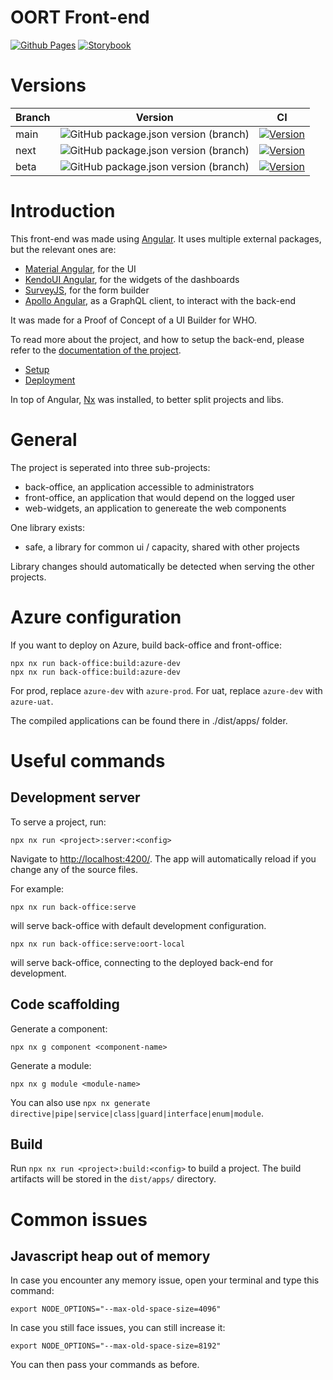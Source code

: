 OORT Front-end
=======
[![Github Pages](https://github.com/ReliefApplications/oort-frontend/actions/workflows/github-pages.yml/badge.svg)](https://github.com/ReliefApplications/oort-frontend/actions/workflows/github-pages.yml)
[![Storybook](https://github.com/ReliefApplications/oort-frontend/actions/workflows/storybook.yml/badge.svg)](https://github.com/ReliefApplications/oort-frontend/actions/workflows/storybook.yml)

# Versions

Branch | Version | CI
--- | --- | ---
main | ![GitHub package.json version (branch)](https://img.shields.io/github/package-json/v/ReliefApplications/oort-frontend/main) | [![Version](https://github.com/ReliefApplications/oort-frontend/actions/workflows/ci.yml/badge.svg?branch=main)](https://github.com/ReliefApplications/oort-frontend/actions/workflows/ci.yml)
next | ![GitHub package.json version (branch)](https://img.shields.io/github/package-json/v/ReliefApplications/oort-frontend/next?color=6ded5a) | [![Version](https://github.com/ReliefApplications/oort-frontend/actions/workflows/ci.yml/badge.svg?branch=next)](https://github.com/ReliefApplications/oort-frontend/actions/workflows/ci.yml)
beta | ![GitHub package.json version (branch)](https://img.shields.io/github/package-json/v/ReliefApplications/oort-frontend/beta?color=ecf495) | [![Version](https://github.com/ReliefApplications/oort-frontend/actions/workflows/ci.yml/badge.svg?branch=beta)](https://github.com/ReliefApplications/oort-frontend/actions/workflows/ci.yml)

# Introduction

This front-end was made using [Angular](https://angular.io/). It uses multiple external packages, but the relevant ones are:

*   [Material Angular](https://material.angular.io/), for the UI
*   [KendoUI Angular](https://www.telerik.com/kendo-angular-ui), for the widgets of the dashboards
*   [SurveyJS](https://surveyjs.io/), for the form builder
*   [Apollo Angular](https://www.apollographql.com/docs/angular/), as a GraphQL client, to interact with the back-end

It was made for a Proof of Concept of a UI Builder for WHO.

To read more about the project, and how to setup the back-end, please refer to the [documentation of the project](https://gitlab.com/who-ems/ui-doc).

*   [Setup](https://gitlab.com/who-ems/ui-doc#how-to-setup)
*   [Deployment](https://gitlab.com/who-ems/ui-doc#how-to-deploy)

In top of Angular, [Nx](https://nx.dev/) was installed, to better split projects and libs.


# General

The project is seperated into three sub-projects:
- back-office, an application accessible to administrators
- front-office, an application that would depend on the logged user
- web-widgets, an application to genereate the web components

One library exists:
- safe, a library for common ui / capacity, shared with other projects

Library changes should automatically be detected when serving the other projects.

# Azure configuration

If you want to deploy on Azure, build back-office and front-office:
```
npx nx run back-office:build:azure-dev
npx nx run back-office:build:azure-dev
```

For prod, replace `azure-dev` with `azure-prod`.
For uat, replace `azure-dev` with `azure-uat`.

The compiled applications can be found there in ./dist/apps/ folder.

<!-- # Bundle Analysis

First, install globally the bundle analyzer:
```
npm install -g webpack-bundle-analyzer
```

You can then run, for both back, front office and web widgets projects:
```
ng build --stats-json
```
This will create an additional find stats.json in your ./dist folder of each project.


Finally, run:
```
webpack-bundle-analyzer ./dist/<project-name>/stats.json
```
and your browser will pop up the page at localhost:8888. -->

# Useful commands

<!-- ## Compodoc

The package.json contains commands to generate Angular documentation.

Commands have to be executed once per project, and executed again after any modification of the related code.

Subsequent command will generate the documentation:
```
npm run compodoc:<project>
```

If the command fails, check that compodoc is installed on your computer.
You can execute following command for that:
```
npm i -g compodoc
```

A subfolder should be generated under *documentation* folder.

You can drag and drop the index.html file of this subfolder directly in a browser to see the documentation of an angular project. -->

## Development server

To serve a project, run:
```
npx nx run <project>:server:<config>
```
Navigate to [http://localhost:4200/](http://localhost:4200/). The app will automatically reload if you change any of the source files.

For example:

```
npx nx run back-office:serve
```

will serve back-office with default development configuration.

```
npx nx run back-office:serve:oort-local
```

will serve back-office, connecting to the deployed back-end for development.

<!-- ### Running both front-office and back-office
If you want to run the dev server of the back-office and front-office at the same time:
* in the `back-office` project:
    * in the `environment.ts` file, update the `frontOfficeUri` property to `http://localhost:4201/`
* in the `front-office` project:
    * in the `environment.ts` file, update the following properties:
        - `redirectUri`: `'http://localhost:4201/'`
        - `postLogoutRedirectUri`: `'http://localhost:4201/auth/'`
        - `frontOfficeUri`: `'http://localhost:4201/'`
    * in the `protractor.conf.js` file, update the `baseUrl` property to `http://localhost:4201/`
* in the `backend` local repository, add `http://localhost:4201` to the list of `ALLOWED_ORIGINS` in your `.env` file
* finally run:
    ```
    ng serve --project=back-office
    ng serve --project=front-office --port 4201
    ``` -->

## Code scaffolding

Generate a component:
```
npx nx g component <component-name>
```

Generate a module:
```
npx nx g module <module-name>
```

You can also use `npx nx generate directive|pipe|service|class|guard|interface|enum|module`.


## Build

Run `npx nx run <project>:build:<config>` to build a project. The build artifacts will be stored in the `dist/apps/` directory.

<!-- ## Build the web components

We first need to generate the elements, using this command:
```
npm run build:elem
```

Then, a bundle can be generated from the files using this command:
```
npm run bundle:elem
``` -->

<!-- ## Running unit tests

Run `ng test` to execute the unit tests via [Karma](https://karma-runner.github.io).

## Running end-to-end tests

Run `ng e2e` to execute the end-to-end tests via [Protractor](http://www.protractortest.org/). -->

<!-- ## Further help

To get more help on the Angular CLI use `ng help` or go check out the [Angular CLI README](https://github.com/angular/angular-cli/blob/master/README.md). -->

# Common issues

## Javascript heap out of memory

In case you encounter any memory issue, open your terminal and type this command:

```
export NODE_OPTIONS="--max-old-space-size=4096"
```

In case you still face issues, you can still increase it:

```
export NODE_OPTIONS="--max-old-space-size=8192"
```

You can then pass your commands as before.
